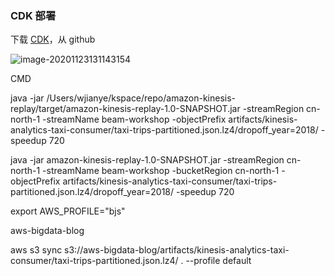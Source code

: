### CDK 部署



下载 [CDK](https://github.com/jianyew/amazon-kinesis-analytics-beam-taxi-consumer/tree/master/cdk)，从 github

![image-20201123131143154](/Users/wjianye/Desktop/BeamOnKDA/image/image-20201123131143154.png)























CMD

java -jar /Users/wjianye/kspace/repo/amazon-kinesis-replay/target/amazon-kinesis-replay-1.0-SNAPSHOT.jar -streamRegion cn-north-1 -streamName beam-workshop -objectPrefix artifacts/kinesis-analytics-taxi-consumer/taxi-trips-partitioned.json.lz4/dropoff_year=2018/ -speedup 720



java -jar amazon-kinesis-replay-1.0-SNAPSHOT.jar -streamRegion cn-north-1 -streamName beam-workshop -bucketRegion cn-north-1 -objectPrefix artifacts/kinesis-analytics-taxi-consumer/taxi-trips-partitioned.json.lz4/dropoff_year=2018/ -speedup 720




 export AWS_PROFILE="bjs"

 aws-bigdata-blog



aws s3 sync s3://aws-bigdata-blog/artifacts/kinesis-analytics-taxi-consumer/taxi-trips-partitioned.json.lz4/ .  --profile default